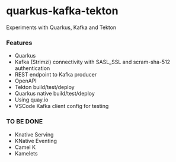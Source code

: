 # quarkus-kafka-tekton
Experiments with Quarkus, Kafka and Tekton

### Features

   * Quarkus
   * Kafka (Strimzi) connectivity with SASL_SSL and scram-sha-512 authentication
   * REST endpoint to Kafka producer
   * OpenAPI
   * Tekton build/test/deploy
   * Quarkus native build/test/deploy
   * Using quay.io
   * VSCode Kafka client config for testing

### TO BE DONE
   * Knative Serving
   * KNative Eventing
   * Camel K
   * Kamelets